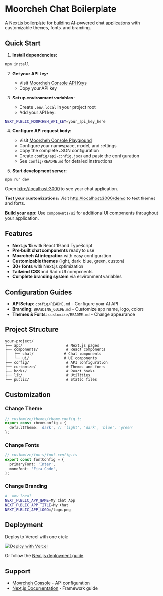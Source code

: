 # Moorcheh Chat Boilerplate

A Next.js boilerplate for building AI-powered chat applications with customizable themes, fonts, and branding.

## Quick Start

1. **Install dependencies:**
```bash
npm install
```

2. **Get your API key:**
   - Visit [Moorcheh Console API Keys](https://console.moorcheh.ai/api-keys)
   - Copy your API key

3. **Set up environment variables:**
   - Create `.env.local` in your project root
   - Add your API key:
```bash
NEXT_PUBLIC_MOORCHEH_API_KEY=your_api_key_here
```

4. **Configure API request body:**
   - Visit [Moorcheh Console Playground](https://console.moorcheh.ai/playground)
   - Configure your namespace, model, and settings
   - Copy the complete JSON configuration
   - Create `config/api-config.json` and paste the configuration
   - See `config/README.md` for detailed instructions

5. **Start development server:**
```bash
npm run dev
```

Open [http://localhost:3000](http://localhost:3000) to see your chat application.

**Test your customizations:** Visit [http://localhost:3000/demo](http://localhost:3000/demo) to test themes and fonts.

**Build your app:** Use `components/ui` for additional UI components throughout your application.

## Features

- **Next.js 15** with React 19 and TypeScript
- **Pre-built chat components** ready to use
- **Moorcheh AI integration** with easy configuration
- **Customizable themes** (light, dark, blue, green, custom)
- **30+ fonts** with Next.js optimization
- **Tailwind CSS** and Radix UI components
- **Complete branding system** via environment variables

## Configuration Guides

- **API Setup**: `config/README.md` - Configure your AI API
- **Branding**: `BRANDING_GUIDE.md` - Customize app name, logo, colors
- **Themes & Fonts**: `customize/README.md` - Change appearance

## Project Structure

```
your-project/
├── app/                    # Next.js pages
├── components/             # React components
│   ├── chat/              # Chat components
│   └── ui/                # UI components
├── config/                 # API configuration
├── customize/              # Themes and fonts
├── hooks/                  # React hooks
├── lib/                    # Utilities
└── public/                 # Static files
```

## Customization

### Change Theme
```typescript
// customize/themes/theme-config.ts
export const themeConfig = {
  defaultTheme: 'dark', // 'light', 'dark', 'blue', 'green'
};
```

### Change Fonts  
```typescript
// customize/fonts/font-config.ts
export const fontConfig = {
  primaryFont: 'Inter',
  monoFont: 'Fira Code',
};
```

### Change Branding
```bash
# .env.local
NEXT_PUBLIC_APP_NAME=My Chat App
NEXT_PUBLIC_APP_TITLE=My Chat
NEXT_PUBLIC_APP_LOGO=/logo.png
```

## Deployment

Deploy to Vercel with one click:

[![Deploy with Vercel](https://vercel.com/button)](https://vercel.com/new)

Or follow the [Next.js deployment guide](https://nextjs.org/docs/app/building-your-application/deploying).

## Support

- [Moorcheh Console](https://console.moorcheh.ai) - API configuration
- [Next.js Documentation](https://nextjs.org/docs) - Framework guide